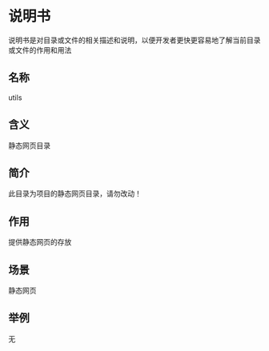 # 说明书

说明书是对目录或文件的相关描述和说明，以便开发者更快更容易地了解当前目录或文件的作用和用法

## 名称

utils

## 含义

静态网页目录

## 简介

此目录为项目的静态网页目录，请勿改动！

## 作用

提供静态网页的存放

## 场景

静态网页

## 举例

无
